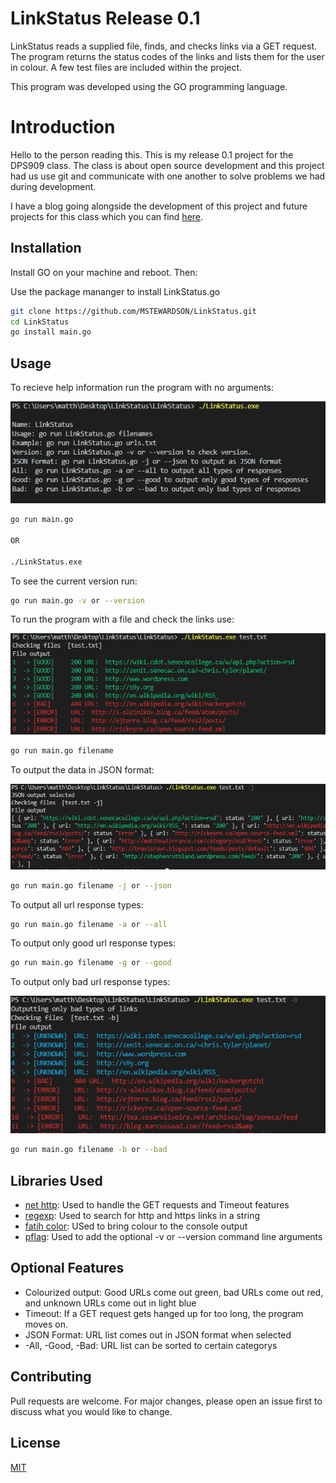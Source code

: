 # LinkStatus Release 0.1

LinkStatus reads a supplied file, finds, and checks links via a GET request. The program returns the status codes of the links and lists them for the user in colour. A few test files are included within the project.

This program was developed using the GO programming language.

# Introduction
Hello to the person reading this. This is my release 0.1 project for the DPS909 class. The class is about open source development and this project had us use git and communicate with one another to solve problems we had during development.

I have a blog going alongside the development of this project and future projects for this class which you can find [here](https://matthew-k-stewardson.blogspot.com/).

## Installation
Install GO on your machine and reboot. Then:

Use the package mananger to install LinkStatus.go
```bash
git clone https://github.com/MSTEWARDSON/LinkStatus.git
cd LinkStatus
go install main.go
```
## Usage

To recieve help information run the program with no arguments:

![](images/demo-1.PNG)

```bash
go run main.go

OR

./LinkStatus.exe
```

To see the current version run:
```bash
go run main.go -v or --version
```
To run the program with a file and check the links use:

![](images/demo-2.PNG)

```bash
go run main.go filename
```
To output the data in JSON format:

![](images/demo-3.PNG)

```bash
go run main.go filename -j or --json
```

To output all url response types:
```bash
go run main.go filename -a or --all
```
To output only good url response types:
```bash
go run main.go filename -g or --good
```
To output only bad url response types:

![](images/demo-4.PNG)

```bash
go run main.go filename -b or --bad
```

## Libraries Used
- [net http](https://golang.org/pkg/net/http/): Used to handle the GET requests and Timeout features
- [regexp](https://golang.org/pkg/regexp/): Used to search for http and https links in a string
- [fatih color](https://github.com/fatih/color): USed to bring colour to the console output
- [pflag](https://github.com/spf13/pflag): Used to add the optional -v or --version command line arguments

## Optional Features
- Colourized output: Good URLs come out green, bad URLs come out red, and unknown URLs come out in light blue
- Timeout: If a GET request gets hanged up for too long, the program moves on.
- JSON Format: URL list comes out in JSON format when selected
- -All, -Good, -Bad: URL list can be sorted to certain categorys

## Contributing
Pull requests are welcome. For major changes, please open an issue first to discuss what you would like to change.

## License
[MIT](https://choosealicense.com/licenses/mit/)


